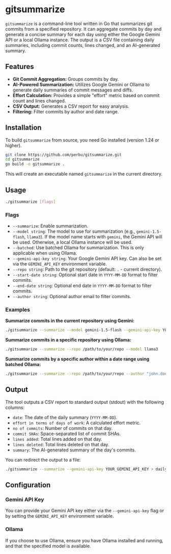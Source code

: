 # gitsummarize

`gitsummarize` is a command-line tool written in Go that summarizes git commits from a specified repository. It can aggregate commits by day and generate a concise summary for each day using either the Google Gemini API or a local Ollama instance. The output is a CSV file containing daily summaries, including commit counts, lines changed, and an AI-generated summary.

## Features

*   **Git Commit Aggregation:** Groups commits by day.
*   **AI-Powered Summarization:** Utilizes Google Gemini or Ollama to generate daily summaries of commit messages and diffs.
*   **Effort Calculation:** Provides a simple "effort" metric based on commit count and lines changed.
*   **CSV Output:** Generates a CSV report for easy analysis.
*   **Filtering:** Filter commits by author and date range.

## Installation

To build `gitsummarize` from source, you need Go installed (version 1.24 or higher).

```bash
git clone https://github.com/perbu/gitsummarize.git
cd gitsummarize
go build -o gitsummarize .
```

This will create an executable named `gitsummarize` in the current directory.

## Usage

```bash
./gitsummarize [flags]
```

### Flags

*   `--summarize`: Enable summarization.
*   `--model string`: The model to use for summarization (e.g., `gemini-1.5-flash`, `llama3`). If the model name starts with `gemini`, the Gemini API will be used. Otherwise, a local Ollama instance will be used.
*   `--batched`: Use batched Ollama for summarization. This is only applicable when using Ollama.
*   `--gemini-api-key string`: Your Google Gemini API key. Can also be set via the `GEMINI_API_KEY` environment variable.
*   `--repo string`: Path to the git repository (default: `.` - current directory).
*   `--start-date string`: Optional start date in `YYYY-MM-DD` format to filter commits.
*   `--end-date string`: Optional end date in `YYYY-MM-DD` format to filter commits.
*   `--author string`: Optional author email to filter commits.

### Examples

**Summarize commits in the current repository using Gemini:**

```bash
./gitsummarize --summarize --model gemini-1.5-flash --gemini-api-key YOUR_GEMINI_API_KEY
```

**Summarize commits in a specific repository using Ollama:**

```bash
./gitsummarize --summarize --repo /path/to/your/repo --model llama3
```

**Summarize commits by a specific author within a date range using batched Ollama:**

```bash
./gitsummarize --summarize --repo /path/to/your/repo --author "john.doe@example.com" --start-date "2024-01-01" --end-date "2024-01-31" --model llama3 --batched
```

## Output

The tool outputs a CSV report to standard output (stdout) with the following columns:

*   `date`: The date of the daily summary (`YYYY-MM-DD`).
*   `effort in terms of days of work`: A calculated effort metric.
*   `no of commits`: Number of commits on that day.
*   `commit SHAs`: Space-separated list of commit SHAs.
*   `lines added`: Total lines added on that day.
*   `lines deleted`: Total lines deleted on that day.
*   `summary`: The AI-generated summary of the day's commits.

You can redirect the output to a file:

```bash
./gitsummarize --summarize --gemini-api-key YOUR_GEMINI_API_KEY > daily_report.csv
```

## Configuration

### Gemini API Key

You can provide your Gemini API key either via the `--gemini-api-key` flag or by setting the `GEMINI_API_KEY` environment variable.

### Ollama

If you choose to use Ollama, ensure you have Ollama installed and running, and that the specified model is available.